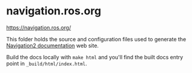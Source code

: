 # navigation.ros.org
https://navigation.ros.org/

This folder holds the source and configuration files used to generate the
[Navigation2 documentation](https://navigation.ros.org) web site.

Build the docs locally with `make html` and you'll find the built docs entry point in `_build/html/index.html`.

